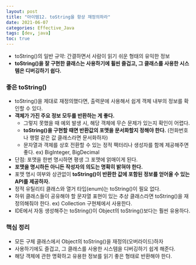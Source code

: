```yaml
---
layout: post
title: "아이템12. toString을 항상 재정의하라"
date: 2021-06-07
categories: Effective_Java
tags: [dev, java]
toc: true
---
```



- toString()의 일반 규약: 간결하면서 사람이 읽기 쉬운 형태의 유익한 정보
- **toString()을 잘 구현한 클래스는 사용하기에 휠씬 즐겁고, 그 클래스를 사용한 시스템은 디버깅하기 쉽다.**

### 좋은 toString()
- toString()을 제대로 재정의했다면, 출력문에 사용해서 쉽게 객체 내부의 정보를 확인할 수 있다.
- **객체가 가진 주요 정보 모두를 반환하는 게 좋다.**
    - 그렇지 못했을 때 예외 발생 시, 해당 객체에 무슨 문제가 있는지 확인이 어렵다.
    - **toString()을 구현할 때면 반환값의 포맷을 문서화할지 정해야 한다.** (전화번호나 행렬 같은 값 클래스라면 문서화하자)
    - 문자열과 객체를 상호 전환할 수 있는 정적 팩터리나 생성자를 함께 제공해주면 좋다. ex) BigInteger, BigDecimal
- 단점: 포맷을 한번 명시하면 평생 그 포맷에 얽매이게 된다.
- **포맷을 명시하든 아니든 작성자의 의도는 명확히 밝혀야 한다.**
- 포맷 명시 여부와 상관없이 **toString()이 반환한 값에 포함된 정보를 얻어올 수 있는 API를 제공하자.**
- 정적 유틸리티 클래스와 열거 타입(enum)는 toString()이 필요 없다.
- 하위 클래스들이 공유해야 할 문자열 표현이 있는 추상 클래스라면 toString()을 재정의해줘야 한다. ex) Collection 구현체에서 사용한다.
- IDE에서 자동 생성해주는 toString()이 Object의 toString()보다는 훨씬 유용하다.

### 핵심 정리
- 모든 구체 클래스에서 Object의 toString()을 재정의(오버라이드)하자
- 사용하기에도 즐겁고, 그 클래스를 사용한 시스템을 디버깅하기 쉽게 해준다.
- 해당 객체에 관한 명확하고 유용한 정보를 읽기 좋은 형태로 반환해야 한다.